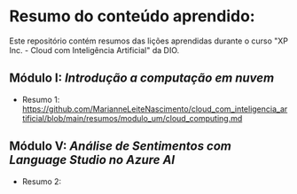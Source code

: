 # Resumo do conteúdo aprendido:
Este repositório contém resumos das lições aprendidas durante o curso "XP Inc. - Cloud com Inteligência Artificial" da DIO.

## Módulo I: *Introdução a computação em nuvem*
- Resumo 1: https://github.com/MarianneLeiteNascimento/cloud_com_inteligencia_artificial/blob/main/resumos/modulo_um/cloud_computing.md

## Módulo V: *Análise de Sentimentos com Language Studio no Azure AI*

- Resumo 2:
